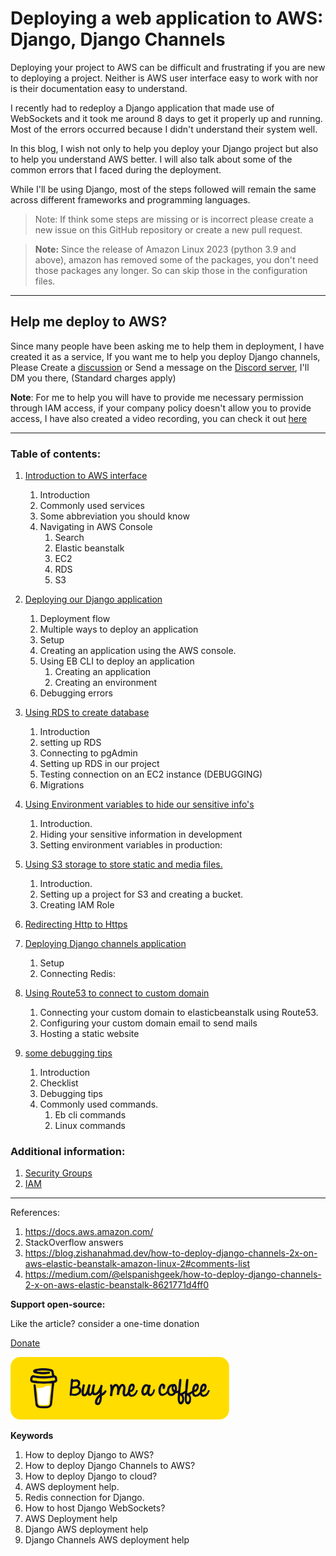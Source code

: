 # Deploying a web application to AWS: Django, Django Channels

Deploying your project to AWS can be difficult and frustrating if you are new to deploying a project. Neither is AWS user interface easy to work with nor is their documentation easy to understand.

I recently had to redeploy a Django application that made use of WebSockets and it took me around 8 days to get it properly up and running. Most of the errors occurred because I didn't understand their system well.

In this blog, I wish not only to help you deploy your Django project but also to help you understand AWS better. I will also talk about some of the common errors that I faced during the deployment.

While I'll be using Django, most of the steps followed will remain the same across different frameworks and programming languages.

>Note: If think some steps are missing or is incorrect please create a new issue on this GitHub repository or create a new pull request.

> **Note:** Since the release of Amazon Linux 2023 (python 3.9 and above), amazon has removed some of the packages, you don't need those packages any longer. So can skip those in the configuration files. 

<hr>

## Help me deploy to AWS?
Since many people have been asking me to help them in deployment, I have created it as a service, If you want me to help you deploy Django channels, Please Create a [discussion](https://github.com/PaulleDemon/AWS-deployment/discussions) or
Send a message on the [Discord server](https://discord.gg/VtyfrAhD), I'll DM you there, (Standard charges apply)

**Note**: 
    For me to help you will have to provide me necessary permission through IAM access, if your company policy doesn't allow you to provide access, I have also created a video recording, you can check it out [here](https://www.buymeacoffee.com/artpaul/e/241689)

<hr>

### Table of contents:

1. [Introduction to AWS interface](https://github.com/PaulleDemon/AWS-deployment/blob/master/AWS_Interface.md)

    1. Introduction
    2. Commonly used services
    3. Some abbreviation you should know
    4. Navigating in AWS Console
        <br>
        1. Search
        2. Elastic beanstalk
        3. EC2
        4. RDS 
        5. S3

2. [Deploying our Django application](https://github.com/PaulleDemon/AWS-deployment/blob/master/deploying_django.md)
    
    1. Deployment flow
    2. Multiple ways to deploy an application
    3. Setup
    4. Creating an application using the AWS console.
    5. Using EB CLI to deploy an application
        <br>
        1. Creating an application
        2. Creating an environment
    6. Debugging errors


3. [Using RDS to create database](https://github.com/PaulleDemon/AWS-deployment/blob/master/connecting_RDS.md)

    1. Introduction
    2. setting up RDS
    3. Connecting to pgAdmin
    4. Setting up RDS in our project
    5. Testing connection on an EC2 instance (DEBUGGING)
    6. Migrations


4. [Using Environment variables to hide our sensitive info's](https://github.com/PaulleDemon/AWS-deployment/blob/master/UsingEnvironment.md)

    1. Introduction.
    2. Hiding your sensitive information in development
    3. Setting environment variables in production:


5. [Using S3 storage to store static and media files.](https://github.com/PaulleDemon/AWS-deployment/blob/master/s3buckets.md)
    1. Introduction.
    2. Setting up a project for S3 and creating a bucket.
    3. Creating IAM Role


6. [Redirecting Http to Https](https://github.com/PaulleDemon/AWS-deployment/blob/master/redirectHttps.md)

7. [Deploying Django channels application](https://github.com/PaulleDemon/AWS-deployment/blob/master/django-channels.md)

    1. Setup
    2. Connecting Redis:


8. [Using Route53 to connect to custom domain](https://github.com/PaulleDemon/AWS-deployment/blob/master/Route53.md)

    1. Connecting your custom domain to elasticbeanstalk using Route53.
    2. Configuring your custom domain email to send mails 
    3. Hosting a static website


9. [some debugging tips](https://github.com/PaulleDemon/AWS-deployment/blob/master/debugging-tips.md)
    1. Introduction
    2. Checklist
    3. Debugging tips
    4. Commonly used commands.
        1. Eb cli commands
        2. Linux commands

### Additional information:

1. [Security Groups](https://github.com/PaulleDemon/AWS-deployment/blob/master/SecurityGroups.md)
2. [IAM](https://github.com/PaulleDemon/AWS-deployment/blob/master/IAM.md) 

<hr>

References:
1. https://docs.aws.amazon.com/
2. StackOverflow answers
3. https://blog.zishanahmad.dev/how-to-deploy-django-channels-2x-on-aws-elastic-beanstalk-amazon-linux-2#comments-list
4. https://medium.com/@elspanishgeek/how-to-deploy-django-channels-2-x-on-aws-elastic-beanstalk-8621771d4ff0


**Support open-source:**

Like the article? consider a one-time donation

[Donate](https://www.buymeacoffee.com/ArtPaul)

[<img src="https://github.com/PaulleDemon/PaulleDemon/blob/main/images/buy-me-coffee.png" height="100px" width="350px">](https://www.buymeacoffee.com/ArtPaul)


**Keywords**
1. How to deploy Django to AWS?
2. How to deploy Django Channels to AWS?
3. How to deploy Django to cloud?
4. AWS deployment help.
5. Redis connection for Django.
6. How to host Django WebSockets?
7. AWS Deployment help
8. Django AWS deployment help
9. Django Channels AWS deployment help
